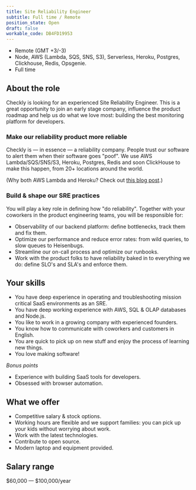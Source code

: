 ```yaml
---
title: Site Reliability Engineer
subtitle: Full time / Remote
position_state: Open
draft: false
workable_code: DB4FD19953
---
```


- Remote (GMT +3/-3)
- Node, AWS (Lambda, SQS, SNS, S3), Serverless, Heroku, Postgres, Clickhouse, Redis, Opsgenie.
- Full time

## About the role
Checkly is looking for an experienced Site Reliability Engineer. This is a great opportunity to join an early stage
company, influence the product roadmap and help us do what we love most: building the best monitoring platform for developers.

### Make our reliability product more reliable
Checkly is — in essence — a reliability company. People trust our software to alert them when their software goes "poof".
We use AWS Lambda/SQS/SNS/S3, Heroku, Postgres, Redis and soon ClickHouse to make this happen, from 20+ locations around the world.

(Why both AWS Lambda and Heroku? Check out [this blog post](https://blog.checklyhq.com/why-i-pick-heroku-over-aws-lambda-but-not-always/).)

### Build & shape our SRE practices
You will play a key role in defining how "do reliability". Together with your coworkers in the product engineering teams,
you will be responsible for:

- Observability of our backend platform: define bottlenecks, track them and fix them.
- Optimize our performance and reduce error rates: from wild queries, to slow queues to Heisenbugs.
- Streamline our on-call process and optimize our runbooks.
- Work with the product folks to have reliability baked in to everything we do: define SLO's and SLA's and enforce them.


## Your skills

- You have deep experience in operating and troubleshooting mission critical SaaS environments as an SRE.
- You have deep working experience with AWS, SQL & OLAP databases and Node.js.
- You like to work in a growing company with experienced founders.
- You know how to communicate with coworkers and customers in English.
- You are quick to pick up on new stuff and enjoy the process of learning new things.
- You love making software!

*Bonus points*

- Experience with building SaaS tools for developers.
- Obsessed with browser automation.

## What we offer

- Competitive salary & stock options.
- Working hours are flexible and we support families: you can pick up your kids without worrying about work.
- Work with the latest technologies.
- Contribute to open source.
- Modern laptop and equipment provided.

## Salary range
$60,000 — $100,000/year

